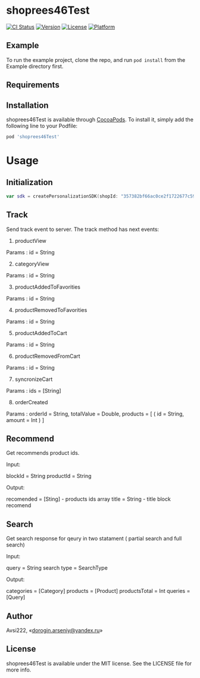 # shoprees46Test

[![CI Status](https://img.shields.io/travis/Avsi222/shoprees46Test.svg?style=flat)](https://travis-ci.org/Avsi222/shoprees46Test)
[![Version](https://img.shields.io/cocoapods/v/shoprees46Test.svg?style=flat)](https://cocoapods.org/pods/shoprees46Test)
[![License](https://img.shields.io/cocoapods/l/shoprees46Test.svg?style=flat)](https://cocoapods.org/pods/shoprees46Test)
[![Platform](https://img.shields.io/cocoapods/p/shoprees46Test.svg?style=flat)](https://cocoapods.org/pods/shoprees46Test)

## Example

To run the example project, clone the repo, and run `pod install` from the Example directory first.

## Requirements

## Installation

shoprees46Test is available through [CocoaPods](https://cocoapods.org). To install
it, simply add the following line to your Podfile:

```ruby
pod 'shoprees46Test'
```

# Usage
## Initialization

```swift
var sdk = createPersonalizationSDK(shopId: "357382bf66ac0ce2f1722677c59511")
```

## Track
Send track event to server.
The track method has next events:

1) productView

Params :
id = String

2) categoryView 

Params :
id = String

3) productAddedToFavorities

Params :
id = String

4) productRemovedToFavorities

Params :
id = String

5) productAddedToCart

Params :
id = String

6) productRemovedFromCart

Params :
id = String

7) syncronizeCart

Params :
ids = [String]

8) orderCreated

Params :
orderId = String,
totalValue = Double,
products = [
    ( id = String, amount = Int )
] 

## Recommend
Get recommends product ids.

Input:

blockId  = String
productId = String

Output:

recomended = [Sting] - products ids array
title = String - title block recomend

## Search
Get search response for qeury in two statament ( partial search and full search)

Input:

query = String
search type = SearchType

Output:

categories = [Category]
products =  [Product]
productsTotal =  Int
queries = [Query]

## Author

Avsi222, «dorogin.arseniy@yandex.ru»

## License

shoprees46Test is available under the MIT license. See the LICENSE file for more info.
